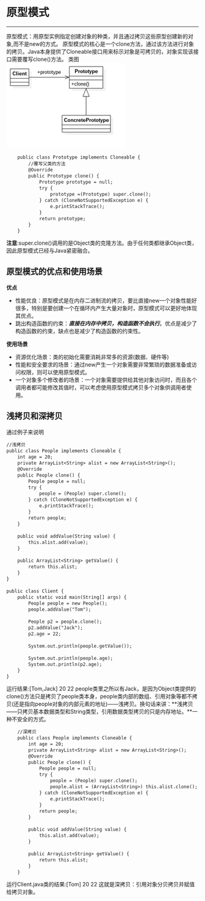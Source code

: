 # 原型模式
---
原型模式：用原型实例指定创建对象的种类，并且通过拷贝这些原型创建新的对象,而不是new的方式。
原型模式的核心是一个clone方法，通过该方法进行对象的拷贝。Java本身提供了Cloneable接口用来标示对象是可拷贝的，对象实现该接口需要覆写clone()方法。
类图<br>
![](prototype.jpg)

		public class Prototype implements Cloneable {
        	//覆写父类的方法
            @Override
            public Prototype clone() {
            	Prototype prototype = null;
                try {
                	prototype =(Prototype) super.clone();
                } catch (CloneNotSupportedException e) {
                	e.printStackTrace();
                }
                return prototype;
            }
        }
**注意**:super.clone()调用的是Object类的克隆方法。由于任何类都继承Object类，因此原型模式已经与Java紧密融合。

## 原型模式的优点和使用场景
**优点**
- 性能优良：原型模式是在内存二进制流的拷贝，要比直接new一个对象性能好很多，特别是要创建一个在循环内产生大量对象时，原型模式可以更好地体现其优点。
- 跳出构造函数的约束：***直接在内存中拷贝，构造函数不会执行***。优点是减少了构造函数的约束，缺点也是减少了构造函数的约束性。

**使用场景**
- 资源优化场景：类的初始化需要消耗非常多的资源(数据、硬件等)
- 性能和安全要求的场景：通过new产生一个对象需要非常繁琐的数据准备或访问权限，则可以使用原型模式。
- 一个对象多个修改者的场景：一个对象需要提供给其他对象访问时，而且各个调用者都可能修改其值时，可以考虑使用原型模式拷贝多个对象供调用者使用。

## 浅拷贝和深拷贝
通过例子来说明
	
    //浅拷贝
    public class People implements Cloneable {
    	int age = 20;
    	private ArrayList<String> alist = new ArrayList<String>();
        @Override
        public People clone() {
        	People people = null;
            try {
            	people = (People) super.clone();
            } catch (CloneNotSupportedException e) {
            	e.printStackTrace();
            }
            return people;
        }
        
        public void addValue(String value) {
        	this.alist.add(value);
        }
        
        public ArrayList<String> getValue() {
        	return this.alist;
        }
    }
    
    public class Client {
    	public static void main(String[] args) {
        	People people = new People();
            people.addValue("Tom");
            
            People p2 = people.clone();
            p2.addValue("Jack");
            p2.age = 22;
            
            System.out.println(people.getValue());
            
            System.out.println(people.age);
            System.out.println(p2.age);
        }
    }
运行结果:[Tom,Jack]
20
22
people类里之所以有Jack，是因为Object类提供的clone()方法只是拷贝了people类本身，people类内部的数组、引用对象等都不拷贝(还是指向people对象的内部元素的地址)——浅拷贝。换句话来讲：**浅拷贝——只拷贝基本数据类型和String类型，引用数据类型拷贝的只是内存地址。**一种不安全的方式。

		//深拷贝
        public class People implements Cloneable {
        	int age = 20;
            private ArrayList<String> alist = new ArrayList<String>();
            @Override
            public People clone() {
                People people = null;
                try {
                    people = (People) super.clone();
                    people.alist = (ArrayList<String>) this.alist.clone();
                } catch (CloneNotSupportedException e) {
                    e.printStackTrace();
                }
                return people;
            }

            public void addValue(String value) {
                this.alist.add(value);
            }

            public ArrayList<String> getValue() {
                return this.alist;
            }
        }
        
运行Client.java类的结果:[Tom] 
20
22
这就是深拷贝：引用对象分贝拷贝并赋值给拷贝对象。